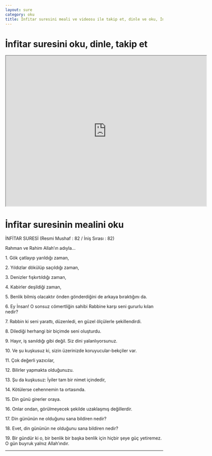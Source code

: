 ```yaml
---
layout: sure
category: oku
title: İnfitar suresini meali ve videosu ile takip et, dinle ve oku, İnfitar dinle, İnfitar meali.
---
```


<div class="container">
  <div class="row">
    <div class="col-lg-12">
      <h1>İnfitar suresini oku, dinle, takip et</h1>
      <div class="div-youtube-embed">
        <iframe width="640" height="480" src="https://www.youtube.com/embed/">frameborder="0" allowfullscreen></iframe>
      </div>
    </div>
  </div>

  <div class="row">
    <div class="col-lg-12">
      <h1>İnfitar suresinin mealini oku</h1>
      <div><p>İNFİTAR SURESİ (Resmi Mushaf : 82 / İniş Sırası : 82)</p><p>Rahman ve Rahim Allah’ın adıyla…</p><p></p><p></p><p>1. Gök çatlayıp yarıldığı zaman,</p><p></p><p></p><p>2. Yıldızlar dökülüp saçıldığı zaman,</p><p></p><p></p><p>3. Denizler fışkırtıldığı zaman,</p><p></p><p></p><p>4. Kabirler deşildiği zaman,</p><p></p><p></p><p>5. Benlik bilmiş olacaktır önden gönderdiğini de arkaya bıraktığını da.</p><p></p><p></p><p>6. Ey İnsan! O sonsuz cömertliğin sahibi Rabbine karşı seni gururlu kılan nedir?</p><p></p><p></p><p>7. Rabbin ki seni yarattı, düzenledi, en güzel ölçülerle şekillendirdi.</p><p></p><p></p><p>8. Dilediği herhangi bir biçimde seni oluşturdu.</p><p></p><p></p><p>9. Hayır, iş sanıldığı gibi değil. Siz dini yalanlıyorsunuz.</p><p></p><p></p><p>10. Ve şu kuşkusuz ki, sizin üzerinizde koruyucular-bekçiler var.</p><p></p><p></p><p>11. Çok değerli yazıcılar,</p><p></p><p></p><p>12. Bilirler yapmakta olduğunuzu.</p><p></p><p></p><p>13. Şu da kuşkusuz: İyiler tam bir nimet içindedir,</p><p></p><p></p><p>14. Kötülerse cehennemin ta ortasında.</p><p></p><p></p><p>15. Din günü girerler oraya.</p><p></p><p></p><p>16. Onlar ondan, görülmeyecek şekilde uzaklaşmış değillerdir.</p><p></p><p></p><p>17. Din gününün ne olduğunu sana bildiren nedir?</p><p></p><p></p><p>18. Evet, din gününün ne olduğunu sana bildiren nedir?</p><p></p><p></p><p>19. Bir gündür ki o, bir benlik bir başka benlik için hiçbir şeye güç yetiremez. O gün buyruk yalnız Allah’ındır.</p><p></p><p></p><p></p><p></p></div>
    </div>
  </div>
</div>
<hr />